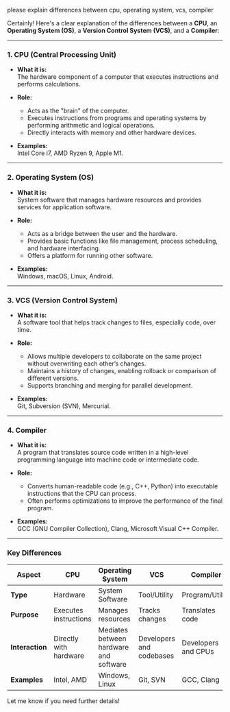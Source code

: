 please explain differences between cpu, operating system, vcs, compiler


Certainly! Here's a clear explanation of the differences between a **CPU**, an **Operating System (OS)**, a **Version Control System (VCS)**, and a **Compiler**:

---

### **1. CPU (Central Processing Unit)**  
- **What it is:**  
  The hardware component of a computer that executes instructions and performs calculations.
  
- **Role:**  
  - Acts as the "brain" of the computer.
  - Executes instructions from programs and operating systems by performing arithmetic and logical operations.
  - Directly interacts with memory and other hardware devices.

- **Examples:**  
  Intel Core i7, AMD Ryzen 9, Apple M1.

---

### **2. Operating System (OS)**  
- **What it is:**  
  System software that manages hardware resources and provides services for application software.

- **Role:**  
  - Acts as a bridge between the user and the hardware.
  - Provides basic functions like file management, process scheduling, and hardware interfacing.
  - Offers a platform for running other software.

- **Examples:**  
  Windows, macOS, Linux, Android.

---

### **3. VCS (Version Control System)**  
- **What it is:**  
  A software tool that helps track changes to files, especially code, over time.

- **Role:**  
  - Allows multiple developers to collaborate on the same project without overwriting each other’s changes.
  - Maintains a history of changes, enabling rollback or comparison of different versions.
  - Supports branching and merging for parallel development.

- **Examples:**  
  Git, Subversion (SVN), Mercurial.

---

### **4. Compiler**  
- **What it is:**  
  A program that translates source code written in a high-level programming language into machine code or intermediate code.

- **Role:**  
  - Converts human-readable code (e.g., C++, Python) into executable instructions that the CPU can process.
  - Often performs optimizations to improve the performance of the final program.

- **Examples:**  
  GCC (GNU Compiler Collection), Clang, Microsoft Visual C++ Compiler.

---

### **Key Differences**  
| Aspect                  | CPU                         | Operating System               | VCS                        | Compiler                     |
|-------------------------|-----------------------------|--------------------------------|---------------------------|-----------------------------|
| **Type**               | Hardware                   | System Software               | Tool/Utility              | Program/Utility            |
| **Purpose**            | Executes instructions      | Manages resources             | Tracks changes            | Translates code            |
| **Interaction**        | Directly with hardware     | Mediates between hardware and software | Developers and codebases | Developers and CPUs         |
| **Examples**           | Intel, AMD                 | Windows, Linux                | Git, SVN                  | GCC, Clang                 |

Let me know if you need further details!
